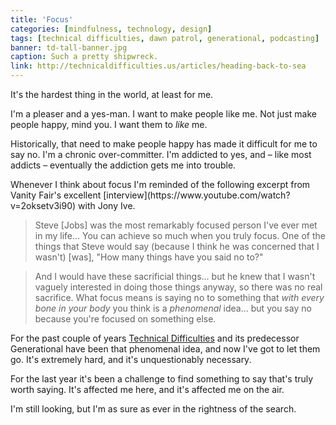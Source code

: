```yaml
---
title: 'Focus'
categories: [mindfulness, technology, design]
tags: [technical difficulties, dawn patrol, generational, podcasting]
banner: td-tall-banner.jpg
caption: Such a pretty shipwreck.
link: http://technicaldifficulties.us/articles/heading-back-to-sea
---
```


It's the hardest thing in the world, at least for me.

I'm a pleaser and a yes-man. I want to make people like me. Not just make people happy, mind you. I want them to *like* me. 

Historically, that need to make people happy has made it difficult for me to say no. I'm a chronic over-committer. I'm addicted to yes, and &ndash; like most addicts &ndash; eventually the addiction gets me into trouble.

<p class="has-pullquote" data-pullquote="I'm addicted to yes." markdown="1">Whenever I think about focus I'm reminded of the following excerpt from Vanity Fair's excellent [interview](https://www.youtube.com/watch?v=2oksetv3i90) with Jony Ive.</p>

> Steve [Jobs] was the most remarkably focused person I've ever met in my life... You can achieve so much when you truly focus. One of the things that Steve would say (because I think he was concerned that I wasn't) [was], "How many things have you said no to?" 

> And I would have these sacrificial things... but he knew that I wasn't vaguely interested in doing those things anyway, so there was no real sacrifice. What focus means is saying no to something that *with every bone in your body* you think is a *phenomenal* idea... but you say no because you're focused on something else.

For the past couple of years [Technical Difficulties](http://technicaldifficulties.us) and its predecessor Generational have been that phenomenal idea, and now I've got to let them go. It's extremely hard, and it's unquestionably necessary.

For the last year it's been a challenge to find something to say that's truly worth saying. It's affected me here, and it's affected me on the air. 

I'm still looking, but I'm as sure as ever in the rightness of the search. 